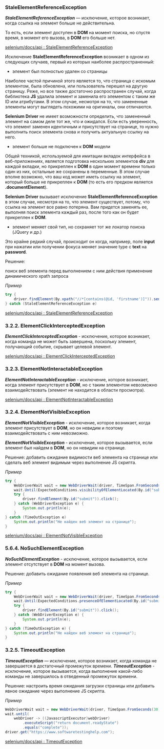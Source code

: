 
### StaleElementReferenceException

***StaleElementReferenceException*** — исключение, которое возникает, когда ссылка на элемент больше не действительна.

То есть, если элемент доступен в **DOM** на момент поиска,
но спустя время, в момент его вызова, в **DOM** его больше нет.

[selenium/docs/api : StaleElementReferenceException](https://www.selenium.dev/selenium/docs/api/java/org/openqa/selenium/StaleElementReferenceException.html)

Исключение **StaleElementReferenceException** возникает в одном из следующих случаев, первый из которых наиболее распространенный:

* элемент был полностью удален со страницы

Наиболее частой причиной этого является то, что страница с искомым элементом, была обновлена,
или пользователь перешел на другую страницу. Реже, но все также достаточно распространен случай,
когда библиотека **JS** удалила элемент и заменила его элементом с таким же ID или атрибутами.
В этом случае, несмотря на то, что замененные элементы могут выглядеть похожими на оригиналы, они отличаются.

**Selenium Driver** не имеет возможности определить, что замененный элемент на самом деле тот же, что и ожидался.
Если есть уверенность, что элемент заменен идентичным и присутствует на странице,
то нужно выполнить поиск элемента снова и получить актуальную ссылку на него.

* элемент больше не подключен к **DOM** модели

Общей техникой, используемой для имитации вкладок интерфейса в веб-приложениях,
является подготовка нескольких элементов **div** для каждой вкладки,
но прикреплен к **DOM** в один момент времени только один из них, остальные же сохранены в переменные.
В этом случае вполне возможно, что ваш код может иметь ссылку на элемент,
который больше не прикреплен к **DOM** (то есть его предком является **.documentElement**).

**Selenium Driver** вызывает исключение **StaleElementReferenceException** в этом случае, несмотря на то,
что элемент существует, потому, что ссылка на элемент все равно потеряна.
Вам придется заменять ее, выполняя поиск элемента каждый раз, после того как он будет прикреплен к **DOM**.

* элемент меняет свой тип, но сохраняет тот же локатор поиска (JQuery и др.)

Это крайне редкий случай, происходит он когда, например,
поле **input** при нажатии или получении фокуса меняет значение type c **text** на **password**.

Решение:

поиск веб элемента перед выполнением с ним действия
применение динамического xpath запроса

*Пример*

```java
try {
    driver.findElement(By.xpath("//*[contains(@id, 'firstname')]")).sendKeys("Aaron");
} catch (StaleElementReferenceException e)
```


[selenium/docs/api : StaleElementReferenceException](https://www.selenium.dev/selenium/docs/api/java/org/openqa/selenium/StaleElementReferenceException.html)

### 3.2.2. ElementClickInterceptedException

***ElementClickInterceptedException*** - исключение, которое возникает, когда команда не может быть завершена,
поскольку элемент, получающий событие, скрывает целевой элемент.

[selenium/docs/api : ElementClickInterceptedException](https://www.selenium.dev/selenium/docs/api/java/org/openqa/selenium/ElementClickInterceptedException.html)

### 3.2.3. ElementNotInteractableException

***ElementNotInteractableException*** - исключение, которое возникает, когда элемент присутствует в **DOM**,
но с таким элементом невозможно взаимодействовать (элемент не находится в области просмотра).

[selenium/docs/api : ElementNotInteractableException](https://www.selenium.dev/selenium/docs/api/java/org/openqa/selenium/ElementNotInteractableException.html)

### 3.2.4. ElementNotVisibleException

***ElementNotVisibleException*** - исключение, которое возникает, когда элемент присутствует в **DOM**,
но он невидим и поэтому взаимодействовать с ним невозможно.

***ElementNotVisibleException*** - исключение, которое вызывается, если элемент был найдем в **DOM**, но он невидим на странице.

Решение: добавить ожидание видимости веб элемента на странице или сделать веб элемент видимым через выполнение JS скрипта.

*Пример*

```java
try {
    WebDriverWait wait = new WebDriverWait(driver, TimeSpan.FromSeconds(10));
    wait.Until(ExpectedConditions.visibilityOfElementLocated(By.id("submit"));
    try {
        driver.findElement(By.id("submit")).click();
    } catch (WebDriverException e) {
        System.out.println(e);
    }
} catch (TimeOutException e)
    System.out.println("Не найден веб элемент на странице");
}
```

[selenium/docs/api : ElementNotVisibleException](https://www.selenium.dev/selenium/docs/api/java/org/openqa/selenium/ElementNotVisibleException.html)

### 5.6.4. NoSuchElementException

***NoSuchElementException*** - исключение, которое вызывается, если элемент отсутствует в **DOM** на момент вызова.

Решение: добавить ожидание появления веб элемента на странице.

*Пример*

```java
try {
    WebDriverWait wait = new WebDriverWait(driver, TimeSpan.FromSeconds(10));
    wait.Until(ExpectedConditions.presenceOfElementLocated(By.id("submit")));
    try {
        driver.findElement(By.id("submit")).click();
    } catch (WebDriverException e) {
        System.out.println(e);
    }
} catch (TimeOutException e) {
    System.out.println("Не найден веб элемент на странице");
}
```

### 3.2.5. TimeoutException

***TimeoutException*** — исключение, которое возникает, когда команда не завершается в достаточный промежуток времени.
***TimeoutException*** - исключение, которое вызывается, когда выполнение какой-либо
команды не завершилось в отведенный промежуток времени.

Решение: настроить время ожидания загрузки страницы или добавить явное ожидание через выполнение JS скрипта.

*Пример*

```java
WebDriverWait wait = new WebDriverWait(driver, TimeSpan.FromSeconds(30));
wait.until(
    webDriver -> ((JavascriptExecutor)webDriver)
        .executeScript("return document.readyState")
        .equals("complete"));
driver.get("https://www.softwaretestinghelp.com");
```

[selenium/docs/api : TimeoutException](https://www.selenium.dev/selenium/docs/api/java/org/openqa/selenium/TimeoutException.html)